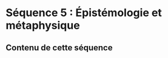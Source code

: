 # Séquence 5 : Épistémologie et métaphysique

## Contenu de cette séquence

<script>subPages()</script>